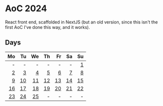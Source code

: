 # AoC 2024

React front end, scaffolded in NextJS (but an old version, since this isn't the first AoC I've done this way, and it works).

## Days

|                   Mo |                   Tu |                   We |                   Th |                   Fr |                   Sa |                   Su |
|---------------------:|---------------------:|---------------------:|---------------------:|---------------------:|---------------------:|---------------------:|
|                    - |                    - |                    - |                    - |                    - |                    - |   [1](lib/days/day1) |
|   [2](lib/days/day2) |   [3](lib/days/day3) |   [4](lib/days/day4) |   [5](lib/days/day5) |   [6](lib/days/day6) |   [7](lib/days/day7) |   [8](lib/days/day8) |
|   [9](lib/days/day9) | [10](lib/days/day10) | [11](lib/days/day11) | [12](lib/days/day12) | [13](lib/days/day13) | [14](lib/days/day14) | [15](lib/days/day15) |
| [16](lib/days/day16) | [17](lib/days/day17) | [18](lib/days/day18) | [19](lib/days/day19) | [20](lib/days/day20) | [21](lib/days/day21) | [22](lib/days/day22) |
| [23](lib/days/day23) | [24](lib/days/day24) | [25](lib/days/day25) |                    - |                    - |                    - |                    - |

